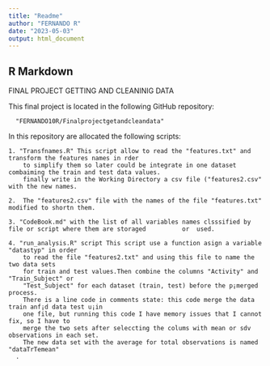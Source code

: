 ```yaml
---
title: "Readme"
author: "FERNANDO R"
date: "2023-05-03"
output: html_document
---
```



## R Markdown

FINAL PROJECT GETTING AND CLEANINIG DATA

This final project is located in the following GitHub repository:

      "FERNANDO10R/Finalprojectgetandcleandata"
      
In this repository are allocated the following scripts:

    1. "Transfnames.R" This script allow to read the "features.txt" and transform the features names in rder 
        to simplify them so later could be integrate in one dataset combaiming the train and test data values.
        finally write in the Working Directory a csv file ("features2.csv" with the new names.
        
    2.  The "features2.csv" file with the names of the file "features.txt" modified to shortn them.
    
    3. "CodeBook.md" with the list of all variables names clsssified by file or script where them are storaged          or  used.
    
    4. "run_analysis.R" script This script use a function asign a variable "datastyp" in order 
        to read the file "features2.txt" and using this file to name the two data sets 
        for train and test values.Then combine the columns "Activity" and "Train_Subject" or 
        "Test_Subject" for each dataset (train, test) before the p¡merged process.
        There is a line code in comments state: this code merge the data train anf¡d data test u¡in 
        one file, but running this code I have memory issues that I cannot fix, so I have to
        merge the two sets after seleccting the colums with mean or sdv observations in each set.
        The new data set with the average for total observations is named "dataTrTemean"
      .
   